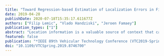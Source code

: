 ```yaml
---
title: "Toward Regression-based Estimation of Localization Errors in Fingerprinting-based Localization"
date: 2019-04-28
publishDate: 2020-07-18T15:35:17.611677Z
authors: ["Filip Lemic", "Vlado Handziski", "Jeroen Famaey"]
publication_types: ["1"]
abstract: "Location information is a valuable source of context that can be utilized by end-user applications and wireless networks to optimize their performance and usability. When used, location information should ideally be considered jointly with the estimate of its accuracy. Most of the current approaches for estimating the accuracy rely on performing a static performance benchmark of a localization solution in a deployment environment, which fails to capture the dynamic nature of the environment. We address this problem for fingerprinting-based localization by grounding the estimation of localization errors on the low-level features, i.e. the RSS values from APs used in fingerprinting. We use these low-level features measured at different locations in an environment, as well as their respective localization errors, to train different regression models, allowing us to predict the localization errors at new locations, given new observed values of the low-level features at these locations. Our evaluation results show substantially better performance of the proposed regression-based estimation of localization errors compared to static performance benchmarks."
featured: false
publication: "*IEEE 89th Vehicular Technology Conference (VTC2019-Spring)*"
doi: "10.1109/VTCSpring.2019.8746700"
---
```



